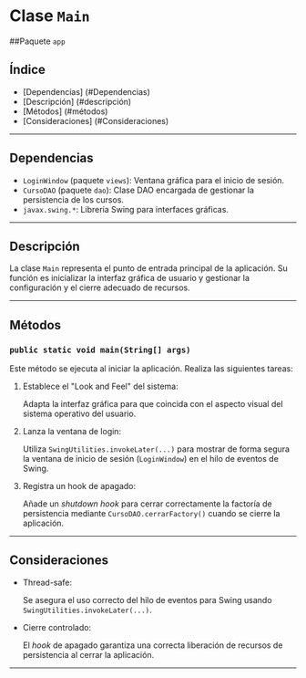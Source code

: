 # Clase `Main`

##Paquete `app`


## Índice

-   [Dependencias]	(#Dependencias)
-   [Descripción]	(#descripción)
-   [Métodos]		(#métodos)
-   [Consideraciones]	(#Consideraciones)


------------------------------------------------------------------------

## Dependencias

- `LoginWindow` (paquete `views`): Ventana gráfica para el inicio de sesión.
- `CursoDAO` (paquete `dao`): Clase DAO encargada de gestionar la persistencia de los cursos.
- `javax.swing.*`: Librería Swing para interfaces gráficas.


------------------------------------------------------------------------

## Descripción

La clase `Main` representa el punto de entrada principal de la aplicación. 
Su función es inicializar la interfaz gráfica de usuario y gestionar la configuración
y el cierre adecuado de recursos.


---

## Métodos

### `public static void main(String[] args)`

Este método se ejecuta al iniciar la aplicación. Realiza las siguientes tareas:

1. Establece el "Look and Feel" del sistema:
	
	Adapta la interfaz gráfica para que coincida con el aspecto visual del sistema
	operativo del usuario.

2. Lanza la ventana de login:
	
	Utiliza `SwingUtilities.invokeLater(...)` para mostrar de forma segura la ventana
	de inicio de sesión (`LoginWindow`) en el hilo de eventos de Swing.

3. Registra un hook de apagado: 

	Añade un *shutdown hook* para cerrar correctamente la factoría de persistencia
	mediante `CursoDAO.cerrarFactory()` cuando se cierre la aplicación.


---

## Consideraciones

- Thread-safe: 
	
	Se asegura el uso correcto del hilo de eventos para Swing usando
	`SwingUtilities.invokeLater(...)`.

- Cierre controlado:
	
	El *hook* de apagado garantiza una correcta liberación de recursos
	de persistencia al cerrar la aplicación.


---